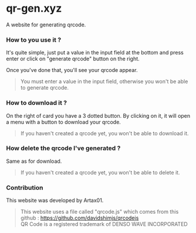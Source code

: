 # qr-gen.xyz

A website for generating qrcode.

### How to you use it ?

It's quite simple, just put a value in the input field at the bottom and press enter or click on "generate qrcode" button on the right.

Once you've done that, you'll see your qrcode appear.

> You must enter a value in the input field, otherwise you won't be able to generate qrcode.

### How to download it ?

On the right of card you have a 3 dotted button. By clicking on it, it will open a menu with a button to download your qrcode.

> If you haven't created a qrcode yet, you won't be able to download it.

### How delete the qrcode I've generated ?

Same as for download.

> If you haven't created a qrcode yet, you won't be able to delete it.

### Contribution

This website was developed by Artax01.

> This website uses a file called "qrcode.js" which comes from this github : https://github.com/davidshimjs/qrcodejs  
> QR Code is a registered trademark of DENSO WAVE INCORPORATED
